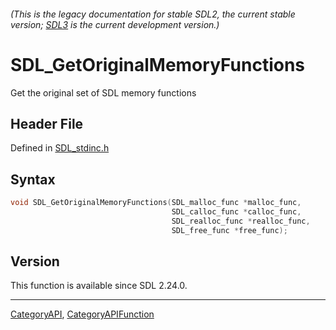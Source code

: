 ###### (This is the legacy documentation for stable SDL2, the current stable version; [SDL3](https://wiki.libsdl.org/SDL3/) is the current development version.)
# SDL_GetOriginalMemoryFunctions

Get the original set of SDL memory functions

## Header File

Defined in [SDL_stdinc.h](https://github.com/libsdl-org/SDL/blob/SDL2/include/SDL_stdinc.h)

## Syntax

```c
void SDL_GetOriginalMemoryFunctions(SDL_malloc_func *malloc_func,
                                    SDL_calloc_func *calloc_func,
                                    SDL_realloc_func *realloc_func,
                                    SDL_free_func *free_func);

```

## Version

This function is available since SDL 2.24.0.

----
[CategoryAPI](CategoryAPI), [CategoryAPIFunction](CategoryAPIFunction)

